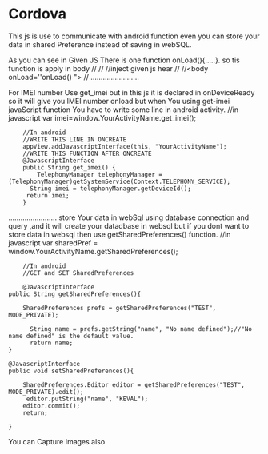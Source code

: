 # Cordova
This js is use to communicate with android function even you can store your data in shared Preference instead of saving in webSQL. 

As you can see in Given JS There is one function onLoad(){.....}.
so tis function is apply in body 
		//<html>
		//<head>
		//inject given js hear 
		//<head>
		//<body onLoad=''onLoad() ">
		//</body>
........................

For IMEI number Use get_imei but in this js it is declared in onDeviceReady so it will give you IMEI number onload
but when You using get-imei javaScript function You have to write some  line in android activity.
		//in javascript
			var imei=window.YourActivityName.get_imei();

		//In android
		//WRITE THIS LINE IN ONCREATE
		appView.addJavascriptInterface(this, "YourActivityName"); 
 		//WRITE THIS FUNCTION AFTER ONCREATE
		@JavascriptInterface
		public String get_imei() {
       		TelephonyManager telephonyManager =(TelephonyManager)getSystemService(Context.TELEPHONY_SERVICE);
		  String imei = telephonyManager.getDeviceId();
		 return imei;    
		}
........................
store Your data in webSql using  database connection and query  ,and it will create your datadbase in websql
but if you dont want to store data in websql then use getSharedPreferences() function.
	 	  //in javascript
			var sharedPref = window.YourActivityName.getSharedPreferences();

		//In android
		//GET and SET SharedPreferences
	
		@JavascriptInterface
	public String getSharedPreferences(){
	 
		SharedPreferences prefs = getSharedPreferences("TEST", MODE_PRIVATE); 
		
		  String name = prefs.getString("name", "No name defined");//"No name defined" is the default value.
		  return name;    
	}
	
	@JavascriptInterface
	public void setSharedPreferences(){
	 
		SharedPreferences.Editor editor = getSharedPreferences("TEST", MODE_PRIVATE).edit();
		 editor.putString("name", "KEVAL");
		editor.commit();
		return;
		
	}
	
You can Capture Images also
	
	

